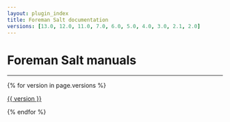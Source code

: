 ```yaml
---
layout: plugin_index
title: Foreman Salt documentation
versions: [13.0, 12.0, 11.0, 7.0, 6.0, 5.0, 4.0, 3.0, 2.1, 2.0]
---
```


# Foreman Salt manuals
-----------------------------

<div class='row plugin-manual'>
    {% for version in page.versions %}
	<div class='col-md-4 center'>
		<a href="plugins/foreman_salt/{{ version }}/index.html" class="btn-doc btn">
			<i class="fa fa-newspaper-o"></i>
			<p id='manual'>{{ version }}</p>
		</a>
	</div>
    {% endfor %}
</div>
